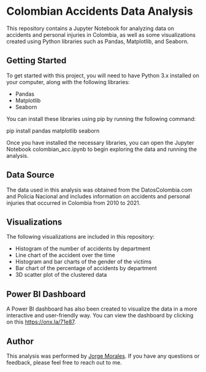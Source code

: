 # Colombian Accidents Data Analysis

This repository contains a Jupyter Notebook for analyzing data on accidents and personal injuries in Colombia, as well as some visualizations created using Python libraries such as Pandas, Matplotlib, and Seaborn.

## Getting Started
To get started with this project, you will need to have Python 3.x installed on your computer, along with the following libraries:

- Pandas
- Matplotlib
- Seaborn

You can install these libraries using pip by running the following command:

pip install pandas matplotlib seaborn

Once you have installed the necessary libraries, you can open the Jupyter Notebook colombian_acc.ipynb to begin exploring the data and running the analysis.

## Data Source

The data used in this analysis was obtained from the DatosColombia.com and Policia Nacional and includes information on accidents and personal injuries that occurred in Colombia from 2010 to 2021.

## Visualizations

The following visualizations are included in this repository:

- Histogram of the number of accidents by department
- Line chart of the accident over the time
- Histogram and bar charts of the gender of the victims
- Bar chart of the percentage of accidents by department
- 3D scatter plot of the clustered data

## Power BI Dashboard

A Power BI dashboard has also been created to visualize the data in a more interactive and user-friendly way. You can view the dashboard by clicking on this https://onx.la/71e87.

## Author
This analysis was performed by [Jorge Morales](https://www.linkedin.com/in/jorge-morales-cruz/). If you have any questions or feedback, please feel free to reach out to me.










